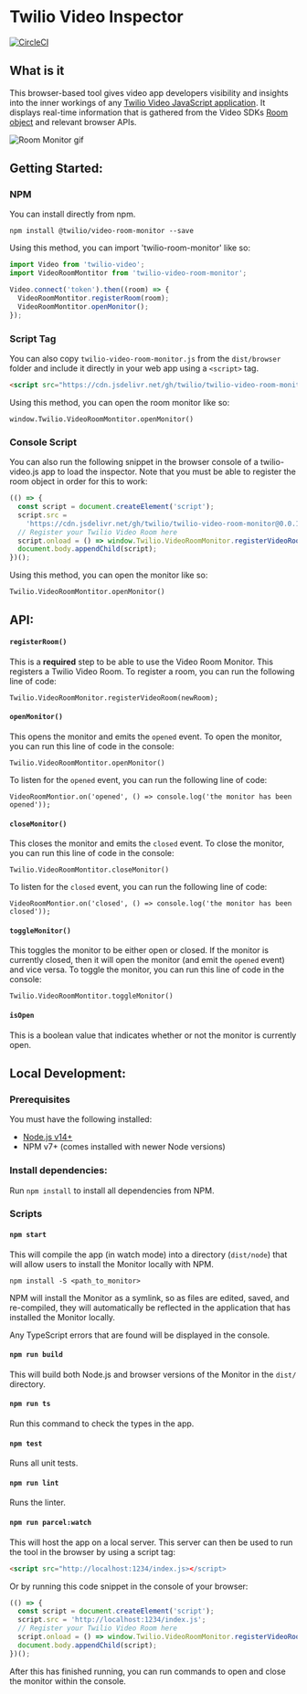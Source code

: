 # Twilio Video Inspector

[![CircleCI](https://circleci.com/gh/twilio/twilio-video-room-monitor.js.svg?style=svg&circle-token=e455a056673b1eb7a7692269da5154167b0eb32a)](https://circleci.com/gh/twilio/twilio-video-room-monitor.js)

## What is it

This browser-based tool gives video app developers visibility and insights into the inner workings of any [Twilio Video JavaScript application](https://github.com/twilio/twilio-video.js). It displays real-time information that is gathered from the Video SDKs [Room object](https://media.twiliocdn.com/sdk/js/video/releases/2.14.0/docs/Room.html) and relevant browser APIs.

![Room Monitor gif](https://user-images.githubusercontent.com/40278237/127718088-8581c62d-13c1-4766-850d-14e4afd3ef08.gif)

## Getting Started:

### NPM

You can install directly from npm.

```
npm install @twilio/video-room-monitor --save
```

Using this method, you can import 'twilio-room-monitor' like so:

```js
import Video from 'twilio-video';
import VideoRoomMontitor from 'twilio-video-room-monitor';

Video.connect('token').then((room) => {
  VideoRoomMontitor.registerRoom(room);
  VideoRoomMontitor.openMonitor();
});
```

### Script Tag

You can also copy `twilio-video-room-monitor.js` from the `dist/browser` folder and include it directly in your web app using a `<script>` tag.

```html
<script src="https://cdn.jsdelivr.net/gh/twilio/twilio-video-room-monitor@0.0.1/dist/twilio-video-room-monitor.min.js"></script>
```

Using this method, you can open the room monitor like so:

```
window.Twilio.VideoRoomMontitor.openMonitor()
```

### Console Script

You can also run the following snippet in the browser console of a twilio-video.js app to load the inspector. Note that you must be able to register the room object in order for this to work:

```js
(() => {
  const script = document.createElement('script');
  script.src =
    'https://cdn.jsdelivr.net/gh/twilio/twilio-video-room-monitor@0.0.1/dist/twilio-video-room-monitor.min.js';
  // Register your Twilio Video Room here
  script.onload = () => window.Twilio.VideoRoomMonitor.registerVideoRoom(twilioRoom);
  document.body.appendChild(script);
})();
```

Using this method, you can open the monitor like so:

```
Twilio.VideoRoomMontitor.openMonitor()
```

## API:

#### `registerRoom()`

This is a **required** step to be able to use the Video Room Monitor. This registers a Twilio Video Room. To register a room, you can run the following line of code:

```
Twilio.VideoRoomMonitor.registerVideoRoom(newRoom);
```

#### `openMonitor()`

This opens the monitor and emits the `opened` event. To open the monitor, you can run this line of code in the console:

```
Twilio.VideoRoomMontitor.openMonitor()
```

To listen for the `opened` event, you can run the following line of code:

```
VideoRoomMontior.on('opened', () => console.log('the monitor has been opened'));
```

#### `closeMonitor()`

This closes the monitor and emits the `closed` event. To close the monitor, you can run this line of code in the console:

```
Twilio.VideoRoomMontitor.closeMonitor()
```

To listen for the `closed` event, you can run the following line of code:

```
VideoRoomMontior.on('closed', () => console.log('the monitor has been closed'));
```

#### `toggleMonitor()`

This toggles the monitor to be either open or closed. If the monitor is currently closed, then it will open the monitor (and emit the `opened` event) and vice versa. To toggle the monitor, you can run this line of code in the console:

```
Twilio.VideoRoomMontitor.toggleMonitor()
```

#### `isOpen`

This is a boolean value that indicates whether or not the monitor is currently open.

## Local Development:

### Prerequisites

You must have the following installed:

- [Node.js v14+](https://nodejs.org/en/download/)
- NPM v7+ (comes installed with newer Node versions)

### Install dependencies:

Run `npm install` to install all dependencies from NPM.

### Scripts

#### `npm start`

This will compile the app (in watch mode) into a directory (`dist/node`) that will allow users to install the Monitor locally with NPM.

`npm install -S <path_to_monitor>`

NPM will install the Monitor as a symlink, so as files are edited, saved, and re-compiled, they will automatically be reflected in the application that has installed the Monitor locally.

Any TypeScript errors that are found will be displayed in the console.

#### `npm run build`

This will build both Node.js and browser versions of the Monitor in the `dist/` directory.

#### `npm run ts`

Run this command to check the types in the app.

#### `npm test`

Runs all unit tests.

#### `npm run lint`

Runs the linter.

#### `npm run parcel:watch`

This will host the app on a local server. This server can then be used to run the tool in the browser by using a script tag:

```html
<script src="http://localhost:1234/index.js></script>
```

Or by running this code snippet in the console of your browser:

```js
(() => {
  const script = document.createElement('script');
  script.src = 'http://localhost:1234/index.js';
  // Register your Twilio Video Room here
  script.onload = () => window.Twilio.VideoRoomMonitor.registerVideoRoom(twilioRoom);
  document.body.appendChild(script);
})();
```

After this has finished running, you can run commands to open and close the monitor within the console.
